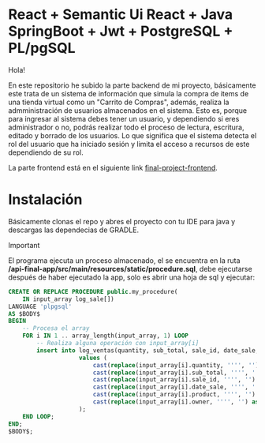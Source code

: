 # React + Semantic Ui React + Java SpringBoot + Jwt + PostgreSQL + PL/pgSQL

Hola!

En este repositorio he subido la parte backend de mi proyecto, básicamente este trata de un sistema de información
que simula la compra de items de una tienda virtual como un "Carrito de Compras", además, realiza
la admministración de usuarios almacenados en el sistema. Esto es, porque para ingresar al sistema
debes tener un usuario, y dependiendo si eres administrador o no, podrás realizar todo el proceso de lectura,
escritura, editado y borrado de los usuarios. Lo que significa que el sistema detecta el rol del usuario que ha
iniciado sesión y limita el acceso a recursos de este dependiendo de su rol.

La parte frontend está en el siguiente link  [final-project-frontend](https://github.com/Mr-Machine98/final-project/).

# Instalación
Básicamente clonas el repo y abres el proyecto con tu IDE para java y descargas las dependecias de GRADLE.

> [!IMPORTANT]
> El programa ejecuta un proceso almacenado, el se encuentra en la ruta **/api-final-app/src/main/resources/static/procedure.sql**, debe ejecutarse después de haber ejecutado la app, solo es abrir una hoja de sql y ejecutar:
```SQL
CREATE OR REPLACE PROCEDURE public.my_procedure(
	IN input_array log_sale[])
LANGUAGE 'plpgsql'
AS $BODY$
BEGIN
    -- Procesa el array
    FOR i IN 1 .. array_length(input_array, 1) LOOP
        -- Realiza alguna operación con input_array[i]
        insert into log_ventas(quantity, sub_total, sale_id, date_sale, product, owner) 
					values (
						cast(replace(input_array[i].quantity, '''', '') as integer),
						cast(replace(input_array[i].sub_total, '''', '') as numeric),
						cast(replace(input_array[i].sale_id, '''', '') as bigint),
						cast(replace(input_array[i].date_sale, '''', '') as varchar),
						cast(replace(input_array[i].product, '''', '') as varchar),
						cast(replace(input_array[i].owner, '''', '') as varchar)
					);
    END LOOP;
END;
$BODY$;
```
